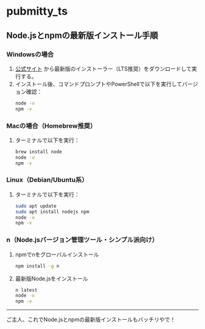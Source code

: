 
# pubmitty_ts

## Node.jsとnpmの最新版インストール手順

### Windowsの場合
1. [公式サイト](https://nodejs.org/ja) から最新版のインストーラー（LTS推奨）をダウンロードして実行する。
2. インストール後、コマンドプロンプトやPowerShellで以下を実行してバージョン確認：
	```sh
	node -v
	npm -v
	```


### Macの場合（Homebrew推奨）
1. ターミナルで以下を実行：
	```sh
	brew install node
	node -v
	npm -v
	```

### Linux（Debian/Ubuntu系）
1. ターミナルで以下を実行：
	```sh
	sudo apt update
	sudo apt install nodejs npm
	node -v
	npm -v
	```


### n（Node.jsバージョン管理ツール・シンプル派向け）
1. npmでnをグローバルインストール
	```sh
	npm install -g n
	```
2. 最新版Node.jsをインストール
	```sh
	n latest
	node -v
	npm -v
	```

---
ご主人、これでNode.jsとnpmの最新版インストールもバッチリやで！
